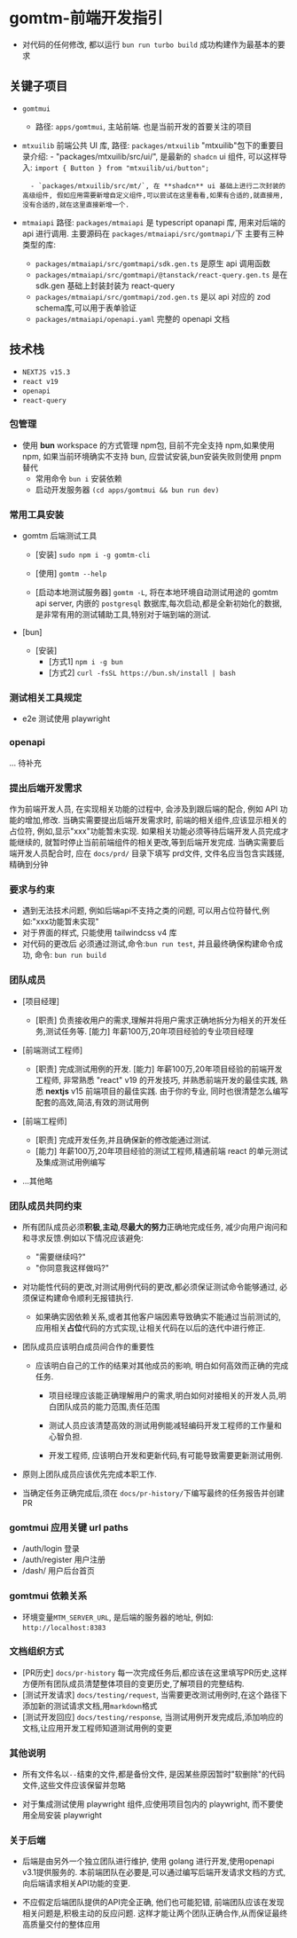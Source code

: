 # gomtm-前端开发指引

* 对代码的任何修改, 都以运行 `bun run turbo build` 成功构建作为最基本的要求

## 关键子项目

* `gomtmui`
  * 路径: `apps/gomtmui`, 主站前端. 也是当前开发的首要关注的项目

* `mtxuilib`
    前端公共 UI 库, 路径: `packages/mtxuilib`
    "mtxuilib"包下的重要目录介绍:
        - "packages/mtxuilib/src/ui/", 是最新的 `shadcn` ui 组件, 可以这样导入: `import { Button } from "mtxuilib/ui/button";`

        - `packages/mtxuilib/src/mt/`, 在 **shadcn** ui 基础上进行二次封装的高级组件, 假如应用需要新增自定义组件,可以尝试在这里看看,如果有合适的,就直接用,没有合适的,就在这里直接新增一个.
* `mtmaiapi`
    路径: `packages/mtmaiapi` 是 typescript opanapi 库, 用来对后端的api 进行调用.
    主要源码在 `packages/mtmaiapi/src/gomtmapi/`下
    主要有三种类型的库:
  * `packages/mtmaiapi/src/gomtmapi/sdk.gen.ts` 是原生 api 调用函数
  * `packages/mtmaiapi/src/gomtmapi/@tanstack/react-query.gen.ts` 是在 sdk.gen 基础上封装封装为 react-query
  * `packages/mtmaiapi/src/gomtmapi/zod.gen.ts` 是以 api 对应的 zod schema库,可以用于表单验证
  * `packages/mtmaiapi/openapi.yaml` 完整的 openapi 文档

## 技术栈

* `NEXTJS v15.3`
* `react v19`
* `openapi`
* `react-query`

### 包管理

* 使用 **bun** workspace 的方式管理 npm包, 目前不完全支持 npm,如果使用npm, 如果当前环境确实不支持 bun, 应尝试安装,bun安装失败则使用 pnpm 替代
  * 常用命令 `bun i` 安装依赖
  * 启动开发服务器 `(cd apps/gomtmui && bun run dev)`

### 常用工具安装

* gomtm 后端测试工具

  * [安装] `sudo npm i -g gomtm-cli`

  * [使用] `gomtm --help`

  * [启动本地测试服务器] `gomtm -L`, 将在本地环境自动测试用途的 gomtm api server, 内嵌的 `postgresql` 数据库,每次启动,都是全新初始化的数据, 是非常有用的测试辅助工具,特别对于端到端的测试.

* [bun]
  * [安装]
    * [方式1] `npm i -g bun`
    * [方式2] `curl -fsSL https://bun.sh/install | bash`

### 测试相关工具规定

* e2e 测试使用 playwright


### openapi

... 待补充

### 提出后端开发需求

作为前端开发人员, 在实现相关功能的过程中, 会涉及到跟后端的配合, 例如 API 功能的增加,修改.
当确实需要提出后端开发需求时, 前端的相关组件,应该显示相关的占位符, 例如,显示"xxx"功能暂未实现.
如果相关功能必须等待后端开发人员完成才能继续的, 就暂时停止当前前端组件的相关更改,等到后端开发完成.
当确实需要后端开发人员配合时, 应在 `docs/prd/` 目录下填写 prd文件, 文件名应当包含实践搓,精确到分钟

### 要求与约束

* 遇到无法技术问题, 例如后端api不支持之类的问题, 可以用占位符替代,例如:"xxx功能暂未实现"
* 对于界面的样式, 只能使用 tailwindcss v4 库
* 对代码的更改后 必须通过测试,命令:`bun run test`, 并且最终确保构建命令成功, 命令: `bun run build`

### 团队成员

* [项目经理]
  * [职责] 负责接收用户的需求,理解并将用户需求正确地拆分为相关的开发任务,测试任务等.
    [能力] 年薪100万,20年项目经验的专业项目经理

* [前端测试工程师]
  * [职责] 完成测试用例的开发.
    [能力] 年薪100万,20年项目经验的前端开发工程师, 非常熟悉 "react" v19 的开发技巧, 并熟悉前端开发的最佳实践, 熟悉 **nextjs** v15 前端项目的最佳实践. 由于你的专业, 同时也很清楚怎么编写配套的高效,简洁,有效的测试用例

* [前端工程师]
  * [职责] 完成开发任务,并且确保新的修改能通过测试.
  * [能力] 年薪100万,20年项目经验的测试工程师,精通前端 react 的单元测试及集成测试用例编写

* ...其他略

### 团队成员共同约束

* 所有团队成员必须**积极**,**主动**,**尽最大的努力**正确地完成任务, 减少向用户询问和和寻求反馈.例如以下情况应该避免:
  * "需要继续吗?"
  * "你同意我这样做吗?"

* 对功能性代码的更改,对测试用例代码的更改,都必须保证测试命令能够通过, 必须保证构建命令顺利无报错执行.
  * 如果确实因依赖关系,或者其他客户端因素导致确实不能通过当前测试的, 应用相关**占位**代码的方式实现,让相关代码在以后的迭代中进行修正.

* 团队成员应该明白成员间合作的重要性
  * 应该明白自己的工作的结果对其他成员的影响, 明白如何高效而正确的完成任务.
    * 项目经理应该能正确理解用户的需求,明白如何对接相关的开发人员,明白团队成员的能力范围,责任范围
    * 测试人员应该清楚高效的测试用例能减轻编码开发工程师的工作量和心智负担.

    * 开发工程师, 应该明白开发和更新代码,有可能导致需要更新测试用例.

* 原则上团队成员应该优先完成本职工作.

* 当确定任务正确完成后,须在 `docs/pr-history/`下编写最终的任务报告并创建PR

### gomtmui 应用关键 url paths

* /auth/login 登录
* /auth/register 用户注册
* /dash/ 用户后台首页

### gomtmui 依赖关系

* 环境变量`MTM_SERVER_URL`, 是后端的服务器的地址, 例如: `http://localhost:8383`

### 文档组织方式

* [PR历史] `docs/pr-history` 每一次完成任务后,都应该在这里填写PR历史,这样方便所有团队成员清楚整体项目的变更历史,了解项目的完整结构.
* [测试开发请求] `docs/testing/request`, 当需要更改测试用例时,在这个路径下添加新的测试请求文档,用`markdown`格式
* [测试开发回应] `docs/testing/response`, 当测试用例开发完成后,添加响应的文档,让应用开发工程师知道测试用例的变更

### 其他说明

* 所有文件名以`--`结束的文件,都是备份文件, 是因某些原因暂时"软删除"的代码文件,这些文件应该保留并忽略

* 对于集成测试使用 playwright 组件,应使用项目包内的 playwright, 而不要使用全局安装 playwright

### 关于后端

* 后端是由另外一个独立团队进行维护, 使用 golang 进行开发,使用openapi v3.1提供服务的. 本前端团队在必要是,可以通过编写后端开发请求文档的方式,向后端请求相关API功能的变更.

* 不应假定后端团队提供的API完全正确, 他们也可能犯错, 前端团队应该在发现相关问题是,积极主动的反应问题. 这样才能让两个团队正确合作,从而保证最终高质量交付的整体应用
